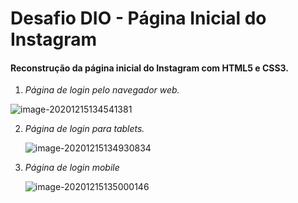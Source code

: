 # Desafio DIO - Página Inicial do Instagram 	



#### Reconstrução da página inicial do Instagram com HTML5 e CSS3.



1. *Página de login pelo navegador web.*

![image-20201215134541381](C:\Users\elois\AppData\Roaming\Typora\typora-user-images\image-20201215134541381.png)



2. *Página de login para tablets.*

   ![image-20201215134930834](C:\Users\elois\AppData\Roaming\Typora\typora-user-images\image-20201215134930834.png)

   

3. *Página de login mobile*

   ![image-20201215135000146](C:\Users\elois\AppData\Roaming\Typora\typora-user-images\image-20201215135000146.png)

